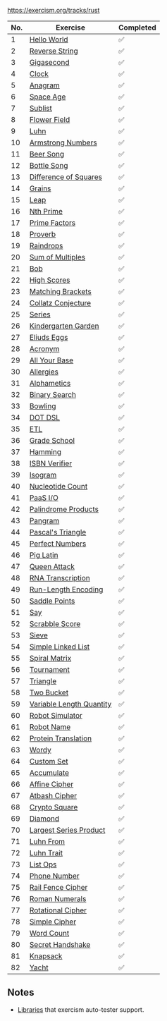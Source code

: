 https://exercism.org/tracks/rust

| No. | Exercise | Completed |
|-----|----------|-----------|
| 1   | [Hello World](./hello-world)        |  ✅ |
| 2   | [Reverse String](./reverse-string)  |  ✅ |
| 3   | [Gigasecond](./gigasecond)          |  ✅ |
| 4   | [Clock](./clock)                    |  ✅ |
| 5   | [Anagram](./anagram)                |  ✅ |
| 6   | [Space Age](./space-age)            |  ✅ |
| 7   | [Sublist](./sublist)                |  ✅ |
| 8   | [Flower Field](./flower-field)      |  ✅ |
| 9   | [Luhn](./luhn)                      |  ✅ |
| 10  | [Armstrong Numbers](./armstrong-number)       | ✅ |
| 11  | [Beer Song](./beer-song)             | ✅ |
| 12  | [Bottle Song](./bottle-song)         | ✅ |
| 13  | [Difference of Squares](./differences-of-squares) | ✅ |
| 14  | [Grains](./grains)                   | ✅ |
| 15  | [Leap](./leap)                       | ✅ |
| 16  | [Nth Prime](./nth-prime)             | ✅ |
| 17  | [Prime Factors](./prime-factors)     | ✅ |
| 18  | [Proverb](./proverb)                 | ✅ |
| 19  | [Raindrops](./raindrops)             | ✅ |
| 20  | [Sum of Multiples](./sum-of-multiples)        | ✅ |
| 21  | [Bob](./bob)                         | ✅ |
| 22  | [High Scores](./high-scores)         | ✅ |
| 23  | [Matching Brackets](./matching-brackets)      | ✅ |
| 24  | [Collatz Conjecture](./collatz-conjecture)    | ✅ |
| 25  | [Series](./series)                   | ✅ |
| 26  | [Kindergarten Garden](./kindergarten-garden)  | ✅ |
| 27  | [Eliuds Eggs](./eliuds-eggs)         | ✅ |
| 28  | [Acronym](./acronym)                 | ✅ |
| 29  | [All Your Base](./all-your-base)     | ✅ |
| 30  | [Allergies](./allergies)             | ✅ |
| 31  | [Alphametics](./alphametics)         | ✅ |
| 32  | [Binary Search](./binary-search)     | ✅ |
| 33  | [Bowling](./bowling)                 | ✅ |
| 34  | [DOT DSL](./dot-dsl)                 | ✅ |
| 35  | [ETL](./etl)                         | ✅ |
| 36  | [Grade School](./grade-school)       | ✅ |
| 37  | [Hamming](./hamming)                 | ✅ |
| 38  | [ISBN Verifier](./isbn-verifier)     | ✅ |
| 39  | [Isogram](./isogram)                 | ✅ |
| 40  | [Nucleotide Count](./nucleotide-count)        |✅ |
| 41  | [PaaS I/O](./paasio)                  |✅ |
| 42  | [Palindrome Products](./palindrome-products)  |✅ |
| 43  | [Pangram](./pangram)                  |✅ |
| 44  | [Pascal's Triangle](./pascals-triangle)       |✅ |
| 45  | [Perfect Numbers](./perfect-numbers)  |✅ |
| 46  | [Pig Latin](./pig-latin)              |✅ |
| 47  | [Queen Attack](./queen-attack)        |✅ |
| 48  | [RNA Transcription](./rna-transcription)      |✅ |
| 49  | [Run-Length Encoding](./run-length-encoding)  |✅ |
| 50  | [Saddle Points](./saddle-points)      |✅ |
| 51  | [Say](./say)                          |✅ |
| 52  | [Scrabble Score](./scrabble-score)    |✅ |
| 53  | [Sieve](./sieve)                      |✅ |
| 54  | [Simple Linked List](./simple-linked-list)    |✅ |
| 55  | [Spiral Matrix](./spiral-matrix)      |✅ |
| 56  | [Tournament](./tournament)            |✅ |
| 57  | [Triangle](./triangle)                |✅ |
| 58  | [Two Bucket](./two-bucket)            |✅ |
| 59  | [Variable Length Quantity](./variable-length-quantity) |✅ |
| 60  | [Robot Simulator](./robot-simulator)  |✅ |
| 61  | [Robot Name](./robot-name)            |✅ |
| 62  | [Protein Translation](./protein-translation)  |✅ |
| 63  | [Wordy](./wordy)                      |✅ |
| 64  | [Custom Set](./custom-set)            |✅ |
| 65  | [Accumulate](./accumulate)            |✅ |
| 66  | [Affine Cipher](./affine-cipher)      |✅ |
| 67  | [Atbash Cipher](./atbash-cipher)      |✅ |
| 68  | [Crypto Square](./crypto-square)      |✅ |
| 69  | [Diamond](./diamond)                  |✅ |
| 70  | [Largest Series Product](./largest-series-product) |✅ |
| 71  | [Luhn From](./luhn-from)              |✅ |
| 72  | [Luhn Trait](./luhn-trait)            |✅ |
| 73  | [List Ops](./list-ops)                |✅ |
| 74  | [Phone Number](./phone-number)        |✅ |
| 75  | [Rail Fence Cipher](./rail-fence-cipher)      |✅ |
| 76  | [Roman Numerals](./roman-numerals)    |✅ |
| 77  | [Rotational Cipher](./rotational-cipher)      |✅ |
| 78  | [Simple Cipher](./simple-cipher)      |✅ |
| 79  | [Word Count](./word-count)            |✅ |
| 80  | [Secret Handshake](./secret-handshake)        |✅ |
| 81  | [Knapsack](./knapsack)                |✅ |
| 82  | [Yacht](./yacht)                      |✅ |

## Notes

- [Libraries](https://github.com/exercism/rust-test-runner/blob/main/local-registry/Cargo.toml) that exercism auto-tester support.
